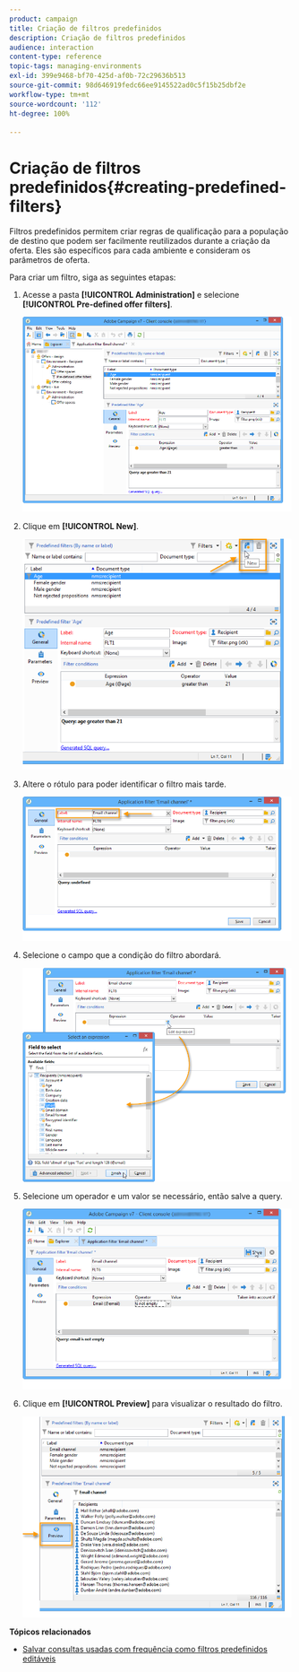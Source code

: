 ```yaml
---
product: campaign
title: Criação de filtros predefinidos
description: Criação de filtros predefinidos
audience: interaction
content-type: reference
topic-tags: managing-environments
exl-id: 399e9468-bf70-425d-af0b-72c29636b513
source-git-commit: 98d646919fedc66ee9145522ad0c5f15b25dbf2e
workflow-type: tm+mt
source-wordcount: '112'
ht-degree: 100%

---
```


# Criação de filtros predefinidos{#creating-predefined-filters}

Filtros predefinidos permitem criar regras de qualificação para a população de destino que podem ser facilmente reutilizados durante a criação da oferta. Eles são específicos para cada ambiente e consideram os parâmetros de oferta.

Para criar um filtro, siga as seguintes etapas:

1. Acesse a pasta **[!UICONTROL Administration]** e selecione **[!UICONTROL Pre-defined offer filters]**.

   ![](assets/offer_filter_create_005.png)

1. Clique em **[!UICONTROL New]**.

   ![](assets/offer_filter_create_001.png)

1. Altere o rótulo para poder identificar o filtro mais tarde.

   ![](assets/offer_filter_create_002.png)

1. Selecione o campo que a condição do filtro abordará.

   ![](assets/offer_filter_create_003.png)

1. Selecione um operador e um valor se necessário, então salve a query.

   ![](assets/offer_filter_create_004.png)

1. Clique em **[!UICONTROL Preview]** para visualizar o resultado do filtro.

   ![](assets/offer_filter_create_006.png)

**Tópicos relacionados**

* [Salvar consultas usadas com frequência como filtros predefinidos editáveis](https://helpx.adobe.com/br/campaign/kb/simplifying-campaign-management-acc.html#Savefrequentlyusedqueriesaseditablepredefinedfilters)
